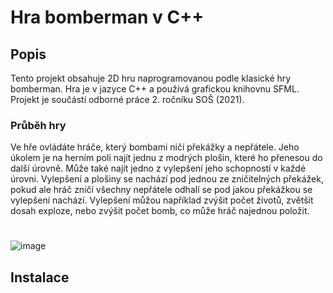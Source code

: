 # Hra bomberman v C++
## Popis
Tento projekt obsahuje 2D hru naprogramovanou podle klasické hry bomberman. Hra je v jazyce C++ a používá grafickou knihovnu SFML. Projekt je součástí odborné práce 2. ročníku SOŠ (2021).
### Průběh hry
Ve hře ovládáte hráče, který bombami ničí překážky a nepřátele. Jeho úkolem je na herním poli najít jednu z modrých plošin, které ho přenesou do další úrovně. Může také najít jedno z vylepšení jeho schopností v každé úrovni. Vylepšení a plošiny se nachází pod jednou ze zničitelných překážek, pokud ale hráč zničí všechny nepřátele odhalí se pod jakou překážkou se vylepšení nachází. Vylepšení můžou například zvýšit počet životů, zvětšit dosah exploze, nebo zvýšit počet bomb, co může hráč najednou položit.
#  
![image](https://github.com/picl-m/Bomberman/assets/87586480/2be7a090-a2e2-4564-a0d8-6d700a79cf28)
## Instalace
